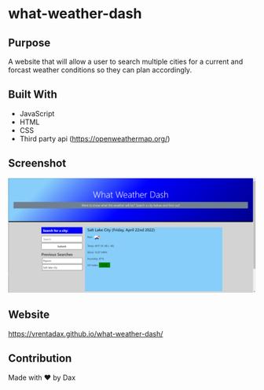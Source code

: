 # what-weather-dash
  
## Purpose
A website that will allow a user to search multiple cities for a current and forcast weather conditions so they can plan accordingly.

## Built With
* JavaScript
* HTML
* CSS
* Third party api (https://openweathermap.org/)

## Screenshot
![Screenshot](./assets/images/Screenshot.png)

## Website
https://vrentadax.github.io/what-weather-dash/

## Contribution
Made with ❤️ by Dax
